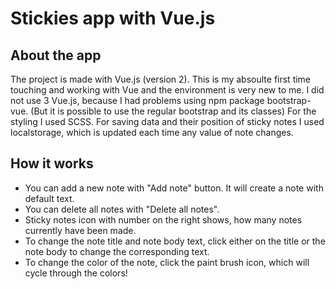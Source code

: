 # Stickies app with Vue.js

## About the app

The project is made with Vue.js (version 2). This is my absoulte first time touching and working with Vue and the environment is very new to me.
I did not use 3 Vue.js, because I had problems using npm package bootstrap-vue. (But it is possible to use the regular bootstrap and its classes)
For the styling I used SCSS.
For saving data and their position of sticky notes I used localstorage, which is updated each time any value of note changes.

## How it works

- You can add a new note with "Add note" button. It will create a note with default text.
- You can delete all notes with "Delete all notes".
- Sticky notes icon with number on the right shows, how many notes currently have been made.
- To change the note title and note body text, click either on the title or the note body to change the corresponding text.
- To change the color of the note, click the paint brush icon, which will cycle through the colors!
